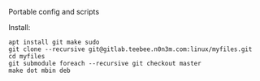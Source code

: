 Portable config and scripts

Install:

    apt install git make sudo
    git clone --recursive git@gitlab.teebee.n0n3m.com:linux/myfiles.git
    cd myfiles
    git submodule foreach --recursive git checkout master
    make dot mbin deb

